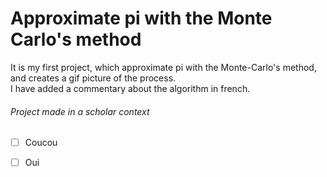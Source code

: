 # Approximate pi with the Monte Carlo's method

It is my first project, which approximate pi with the Monte-Carlo's method, and creates a gif picture of the process.  
I have added a commentary about the algorithm in french.

###### Project made in a scholar context

- [ ] Coucou
- [ ] Oui
 
